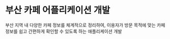 # 부산 카페 어플리케이션 개발

부산 지역 내 다양한 카페 정보를 체계적으로 정리하여, 이용자가 방문 목적에 맞는 카페 정보를 쉽고 간편하게 확인할 수 있도록 하는 애플리케이션 개발
